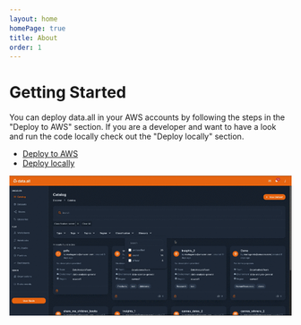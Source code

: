 ```yaml
---
layout: home
homePage: true
title: About
order: 1
---
```


# **Getting Started**
You can deploy data.all in your AWS accounts by following the steps in the "Deploy to AWS" section. If you are a developer
and want to have a look and run the code locally check out the "Deploy locally" section.

- [Deploy to AWS](./deploy-aws/)
- [Deploy locally](./deploy-locally/)

![ui-gif](/img/ui-gif.gif)